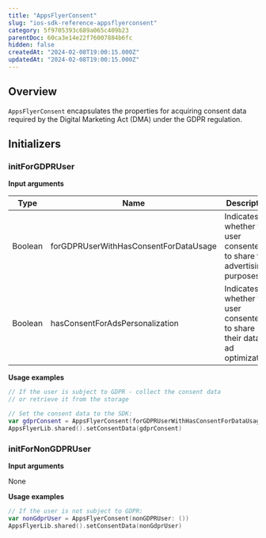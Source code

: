 ```yaml
---
title: "AppsFlyerConsent"
slug: "ios-sdk-reference-appsflyerconsent"
category: 5f9705393c689a065c409b23
parentDoc: 60ca3e14e22f76007884b6fc
hidden: false
createdAt: "2024-02-08T19:00:15.000Z"
updatedAt: "2024-02-08T19:00:15.000Z"
---
```

## Overview

`AppsFlyerConsent` encapsulates the properties for acquiring consent data required by the Digital Marketing Act (DMA) under the GDPR regulation.

## Initializers

### initForGDPRUser

**Input arguments**

| Type    | Name                                  | Description                                                                   |
| ------- | ------------------------------------- | ----------------------------------------------------------------------------- |
| Boolean | forGDPRUserWithHasConsentForDataUsage | Indicates whether the user consented to share for advertising purposes.       |
| Boolean | hasConsentForAdsPersonalization       | Indicates whether the user consented to share their data for ad optimization. |

**Usage examples**

```swift
// If the user is subject to GDPR - collect the consent data
// or retrieve it from the storage

// Set the consent data to the SDK:
var gdprConsent = AppsFlyerConsent(forGDPRUserWithHasConsentForDataUsage: true, hasConsentForAdsPersonalization: true) 
AppsFlyerLib.shared().setConsentData(gdprConsent)
```

### initForNonGDPRUser

**Input arguments**

None

**Usage examples**

```swift
// If the user is not subject to GDPR:
var nonGdprUser = AppsFlyerConsent(nonGDPRUser: ()) 
AppsFlyerLib.shared().setConsentData(nonGdprUser)
```